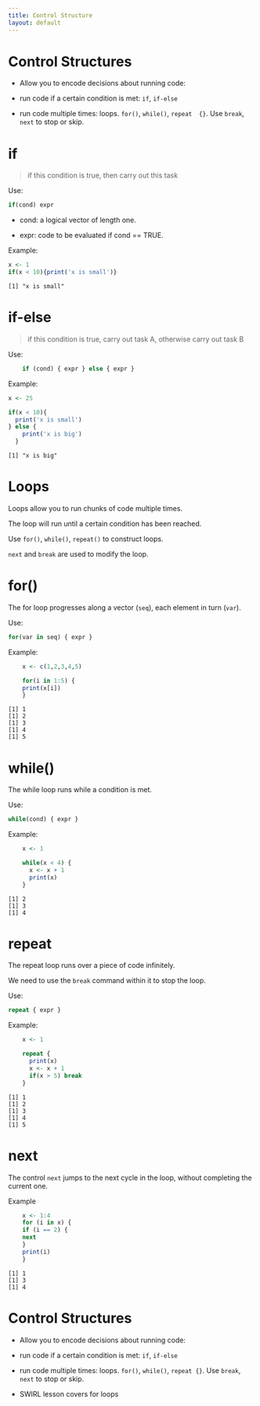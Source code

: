 ```yaml
---
title: Control Structure
layout: default
---
```



Control Structures
==================

 - Allow you to encode decisions about running code:

  + run code if a certain condition is met: `if`, `if-else`

  + run code multiple times: loops. `for()`, `while()`, `repeat  {}`. Use `break`, `next` to stop or skip.
  



if
====

> if this condition is true, then carry out this task

Use: 
```r
if(cond) expr
```

 - cond: a logical vector of length one.

 - expr: code to be evaluated if cond == TRUE.
 
Example: 

```r
x <- 1
if(x < 10){print('x is small')}
```

```
[1] "x is small"
```

if-else
=======

> if this condition is true, carry out task A, otherwise carry out task B

Use:
```r
    if (cond) { expr } else { expr }
```

Example:

```r
x <- 25

if(x < 10){
  print('x is small')
} else {
    print('x is big')
  } 
```

```
[1] "x is big"
```

Loops
=====

Loops allow you to run chunks of code multiple times.

The loop will run until a certain condition has been reached.

Use `for()`, `while()`, `repeat()` to construct loops.

`next` and `break` are used to modify the loop.

for()
====

The for loop progresses along a vector (`seq`), each element in turn (`var`).

Use:
```r
for(var in seq) { expr }
```

Example:

```r
    x <- c(1,2,3,4,5)

    for(i in 1:5) {
    print(x[i])
    }
```

```
[1] 1
[1] 2
[1] 3
[1] 4
[1] 5
```

while()
=======

The while loop runs while a condition is met.

Use:
```r
while(cond) { expr }
```


Example:

```r
    x <- 1

    while(x < 4) {
      x <- x + 1
      print(x)
    }
```

```
[1] 2
[1] 3
[1] 4
```


repeat
========

The repeat loop runs over a piece of code infinitely.

We need to use the `break` command within it to stop the loop.

Use:
```r
repeat { expr }
```


Example:

```r
    x <- 1

    repeat {
      print(x)
      x <- x + 1
      if(x > 5) break
    }
```

```
[1] 1
[1] 2
[1] 3
[1] 4
[1] 5
```


next
=====

The control `next` jumps to the next cycle in the loop, without completing the current one.

Example

```r
    x <- 1:4
    for (i in x) {
    if (i == 2) {
    next
    }
    print(i)
    }
```

```
[1] 1
[1] 3
[1] 4
```


Control Structures
==================

 - Allow you to encode decisions about running code:

  + run code if a certain condition is met: `if`, `if-else`

  + run code multiple times: loops. `for()`, `while()`, `repeat {}`. Use `break`, `next` to stop or skip.
  

 - SWIRL lesson covers for loops
 
 
